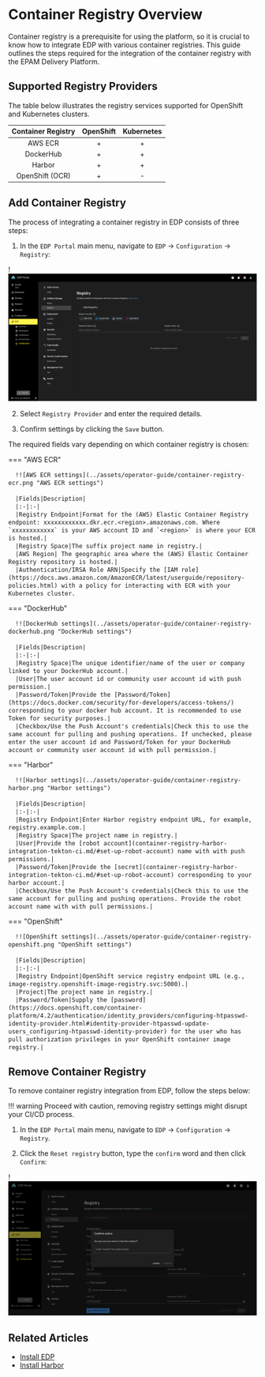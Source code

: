 # Container Registry Overview

Container registry is a prerequisite for using the platform, so it is crucial to know how to integrate EDP with various container registries.
This guide outlines the steps required for the integration of the container registry with the EPAM Delivery Platform.

## Supported Registry Providers

The table below illustrates the registry services supported for OpenShift and Kubernetes clusters.

|Container Registry|OpenShift|Kubernetes|
|:-:|:-:|:-:|
|AWS ECR|+|+|
|DockerHub|+|+|
|Harbor|+|+|
|OpenShift (OCR)|+|-|

## Add Container Registry

The process of integrating a container registry in EDP consists of three steps:

  1. In the `EDP Portal` main menu, navigate to `EDP` -> `Configuration` -> `Registry`:

   !![Registry settings](../assets/operator-guide/container-registry-list.png "Registry settings")

  2. Select `Registry Provider` and enter the required details.

  3. Confirm settings by clicking the `Save` button.

The required fields vary depending on which container registry is chosen:

=== "AWS ECR"

      !![AWS ECR settings](../assets/operator-guide/container-registry-ecr.png "AWS ECR settings")

      |Fields|Description|
      |:-|:-|
      |Registry Endpoint|Format for the (AWS) Elastic Container Registry endpoint: xxxxxxxxxxxx.dkr.ecr.<region>.amazonaws.com. Where `xxxxxxxxxxxx` is your AWS account ID and `<region>` is where your ECR is hosted.|
      |Registry Space|The suffix project name in registry.|
      |AWS Region| The geographic area where the (AWS) Elastic Container Registry repository is hosted.|
      |Authentication/IRSA Role ARN|Specify the [IAM role](https://docs.aws.amazon.com/AmazonECR/latest/userguide/repository-policies.html) with a policy for interacting with ECR with your Kubernetes cluster.

=== "DockerHub"

      !![DockerHub settings](../assets/operator-guide/container-registry-dockerhub.png "DockerHub settings")

      |Fields|Description|
      |:-|:-|
      |Registry Space|The unique identifier/name of the user or company linked to your DockerHub account.|
      |User|The user account id or community user account id with push permission.|
      |Password/Token|Provide the [Password/Token](https://docs.docker.com/security/for-developers/access-tokens/) corresponding to your docker hub account. It is recommended to use Token for security purposes.|
      |Checkbox/Use the Push Account's credentials|Check this to use the same account for pulling and pushing operations. If unchecked, please enter the user account id and Password/Token for your DockerHub account or community user account id with pull permission.|

=== "Harbor"

      !![Harbor settings](../assets/operator-guide/container-registry-harbor.png "Harbor settings")

      |Fields|Description|
      |:-|:-|
      |Registry Endpoint|Enter Harbor registry endpoint URL, for example, registry.example.com.|
      |Registry Space|The project name in registry.|
      |User|Provide the [robot account](container-registry-harbor-integration-tekton-ci.md/#set-up-robot-account) name with with push permissions.|
      |Password/Token|Provide the [secret](container-registry-harbor-integration-tekton-ci.md/#set-up-robot-account) corresponding to your harbor account.|
      |Checkbox/Use the Push Account's credentials|Check this to use the same account for pulling and pushing operations. Provide the robot account name with with pull permissions.|

=== "OpenShift"

      !![OpenShift settings](../assets/operator-guide/container-registry-openshift.png "OpenShift settings")

      |Fields|Description|
      |:-|:-|
      |Registry Endpoint|OpenShift service registry endpoint URL (e.g., image-registry.openshift-image-registry.svc:5000).|
      |Project|The project name in registry.|
      |Password/Token|Supply the [password](https://docs.openshift.com/container-platform/4.2/authentication/identity_providers/configuring-htpasswd-identity-provider.html#identity-provider-htpasswd-update-users_configuring-htpasswd-identity-provider) for the user who has pull authorization privileges in your OpenShift container image registry.|

## Remove Container Registry

To remove container registry integration from EDP, follow the steps below:

!!! warning
    Proceed with caution, removing registry settings might disrupt your CI/CD process.

  1. In the `EDP Portal` main menu, navigate to `EDP` -> `Configuration` -> `Registry`.

  2. Click the `Reset registry` button, type the `confirm` word and then click `Confirm`:

  !![Registry settings](../assets/operator-guide/container-registry-reset.png "Registry settings")

## Related Articles

* [Install EDP](install-edp.md)
* [Install Harbor](install-harbor.md)
